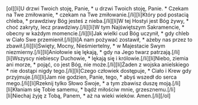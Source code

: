 [ol][li]U drzwi Twoich stoję, Panie, * u drzwi Twoich stoję, Panie. * Czekam na Twe zmiłowanie, * czekam na Twe zmiłowanie.[/li][li]Który pod postacią chleba, * prawdziwy Bóg jesteś z nieba.[/li][li]W tej Hostyi jest Bóg żywy, * choć zakryty, lecz prawdziwy.[/li][li]W tym Najświętszym Sakramencie, * obecny w każdym momencie.[/li][li]Jak wielki cud Bóg uczynił, * gdy chleb w Ciało Swe przemienił.[/li][li]A nam pożywać zostawił, * ażeby nas przez to zbawił.[/li][li]Święty, Mocny, Nieśmiertelny, * w Majestacie Swym niezmierny.[/li][li]Aniołowie się lękają, * gdy na Jego twarz patrzają.[/li][li]Wszyscy niebiescy Duchowie, * lękają się i królowie.[/li][li]Niebo, ziemia ani morze, * pojąć, co jest Bóg, nie może.[/li][li]Żaden z wojska anielskiego * nie dostąpi nigdy tego.[/li][li]Czego człowiek dostępuje, * Ciało i Krew gdy przyjmuje.[/li][li]Jam nie godzien, Panie, tego, * abyś wszedł do serca mego.[/li][li]Rzeknij tylko Słowo Swoje, * a tym zbawisz duszę moją.[/li][li]Kłaniam się Tobie samemu, * bądź miłościw mnie, grzesznemu.[/li][li]Niechaj żyję z Tobą, Panem, * aż na wieki wieków. Amen.[/li][/ol]
